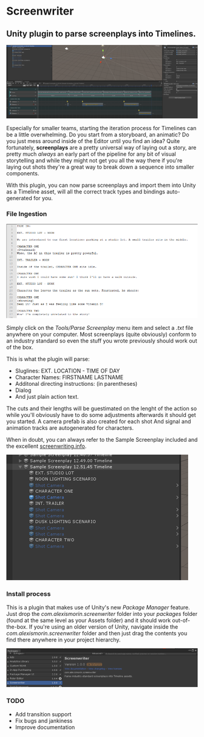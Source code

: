 # Screenwriter
## Unity plugin to parse screenplays into Timelines.

![header](images/header.png)

Especially for smaller teams, starting the iteration process for Timelines can be a little overwhelming. Do you start from a storyboard, an animatic? Do you just mess around inside of the Editor until you find an idea? Quite fortunately, **screenplays** are a pretty universal way of laying out a story, are pretty much *always* an early part of the pipeline for any bit of visual storytelling and while they might not get you all the way there if you're laying out shots they're a great way to break down a sequence into smaller components.

With this plugin, you can now parse screenplays and import them into Unity as a Timeline asset, will all the correct track types and bindings auto-generated for you.

### File Ingestion

![script](images/script.png)

Simply click on the *Tools/Parse Screenplay* menu item and select a *.txt* file anywhere on your computer. Most screenplays (quite obviously) conform to an industry standard so even the stuff you wrote previously should work out of the box.

This is what the plugin will parse:

- Sluglines: EXT. LOCATION - TIME OF DAY
- Character Names: FIRSTNAME LASTNAME
- Additonal directing instructions: (in parentheses)
- Dialog
- And just plain action text.

The cuts and their lengths will be guestimated on the lenght of the action so while you'll obviously have to do some adjustments  afterwards it should get you started. A camera prefab is also created for each shot And signal and animation tracks are autogenerated for characters.

When in doubt, you can always refer to the Sample Screenplay included and the excellent [screenwriting.info](http://www.screenwriting.info/).

![inscene](images/inscene.png)


### Install process
This is a plugin that makes use of Unity's new *Package Manager* feature. Just drop the *com.alexismorin.screenwriter* folder into your *packages* folder (found at the same level as your Assets folder) and it should work out-of-the-box. If you're using an older version of Unity, navigate inside the *com.alexismorin.screenwriter* folder and then just drag the contents you find there anywhere in your project hierarchy.

![packman](images/packman.png)

### TODO
- Add transition support
- Fix bugs and jankiness
- Improve documentation



